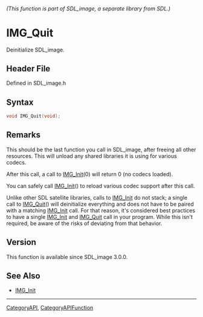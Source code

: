 ###### (This function is part of SDL_image, a separate library from SDL.)
# IMG_Quit

Deinitialize SDL_image.

## Header File

Defined in SDL_image.h

## Syntax

```c
void IMG_Quit(void);

```

## Remarks

This should be the last function you call in SDL_image, after freeing all
other resources. This will unload any shared libraries it is using for
various codecs.

After this call, a call to [IMG_Init](IMG_Init)(0) will return 0 (no codecs
loaded).

You can safely call [IMG_Init](IMG_Init)() to reload various codec support
after this call.

Unlike other SDL satellite libraries, calls to [IMG_Init](IMG_Init) do not
stack; a single call to [IMG_Quit](IMG_Quit)() will deinitialize everything
and does not have to be paired with a matching [IMG_Init](IMG_Init) call.
For that reason, it's considered best practices to have a single
[IMG_Init](IMG_Init) and [IMG_Quit](IMG_Quit) call in your program. While
this isn't required, be aware of the risks of deviating from that behavior.

## Version

This function is available since SDL_image 3.0.0.

## See Also

* [IMG_Init](IMG_Init)

----
[CategoryAPI](CategoryAPI), [CategoryAPIFunction](CategoryAPIFunction)

